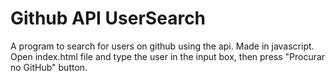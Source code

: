 # Github API UserSearch
 A program to search for users on github using the api. Made in javascript.
 Open index.html file and type the user in the input box, then press "Procurar no GitHub" button.
